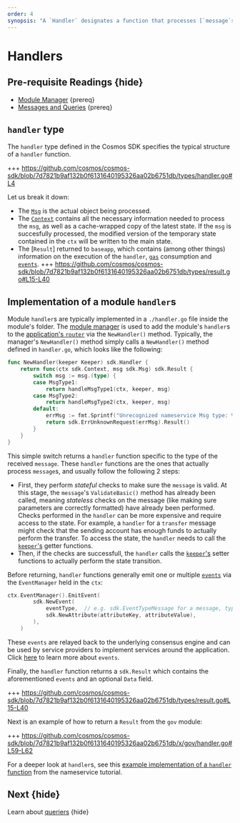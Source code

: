 ```yaml
---
order: 4
synopsis: "A `Handler` designates a function that processes [`message`s](./messages-and-queries.md#messages). `Handler`s are specific to the module in which they are defined, and only process `message`s defined within the said module. They are called from `baseapp` during [`DeliverTx`](../core/baseapp.md#delivertx)."
---
```


# Handlers

## Pre-requisite Readings {hide}

- [Module Manager](./module-manager.md) {prereq}
- [Messages and Queries](./messages-and-queries.md) {prereq}

## `handler` type

The `handler` type defined in the Cosmos SDK specifies the typical structure of a `handler` function.

+++ https://github.com/cosmos/cosmos-sdk/blob/7d7821b9af132b0f6131640195326aa02b6751db/types/handler.go#L4

Let us break it down:

- The [`Msg`](./messages-and-queries.md#messages) is the actual object being processed. 
- The [`Context`](../core/context.md) contains all the necessary information needed to process the `msg`, as well as a cache-wrapped copy of the latest state. If the `msg` is succesfully processed, the modified version of the temporary state contained in the `ctx` will be written to the main state.
- The [`Result`] returned to `baseapp`, which contains (among other things) information on the execution of the `handler`, [`gas`](../basics/gas-fees.md) consumption and [`events`](../core/events.md).
	+++ https://github.com/cosmos/cosmos-sdk/blob/7d7821b9af132b0f6131640195326aa02b6751db/types/result.go#L15-L40

## Implementation of a module `handler`s

Module `handler`s are typically implemented in a `./handler.go` file inside the module's folder. The [module manager](./module-manager.md) is used to add the module's `handler`s to the [application's `router`](../core/baseapp.md#message-routing) via the `NewHandler()` method. Typically, the manager's `NewHandler()` method simply calls a `NewHandler()` method defined in `handler.go`, which looks like the following:

```go
func NewHandler(keeper Keeper) sdk.Handler {
	return func(ctx sdk.Context, msg sdk.Msg) sdk.Result {
		switch msg := msg.(type) {
		case MsgType1:
			return handleMsgType1(ctx, keeper, msg)
		case MsgType2:
			return handleMsgType2(ctx, keeper, msg)
		default:
			errMsg := fmt.Sprintf("Unrecognized nameservice Msg type: %v", msg.Type())
			return sdk.ErrUnknownRequest(errMsg).Result()
		}
	}
}
```

This simple switch returns a `handler` function specific to the type of the received `message`. These `handler` functions are the ones that actually process `message`s, and usually follow the following 2 steps:

- First, they perform *stateful* checks to make sure the `message` is valid. At this stage, the `message`'s `ValidateBasic()` method has already been called, meaning *stateless* checks on the message (like making sure parameters are correctly formatted) have already been performed. Checks performed in the `handler` can be more expensive and require access to the state. For example, a `handler` for a `transfer` message might check that the sending account has enough funds to actually perform the transfer. To access the state, the `handler` needs to call the [`keeper`'s](./keeper.md) getter functions. 
- Then, if the checks are successfull, the `handler` calls the [`keeper`'s](./keeper.md) setter functions to actually perform the state transition. 

Before returning, `handler` functions generally emit one or multiple [`events`](../core/events.md) via the `EventManager` held in the `ctx`:

```go
ctx.EventManager().EmitEvent(
		sdk.NewEvent(
			eventType,  // e.g. sdk.EventTypeMessage for a message, types.CustomEventType for a custom event defined in the module
			sdk.NewAttribute(attributeKey, attributeValue),
		),
    )
```

These `events` are relayed back to the underlying consensus engine and can be used by service providers to implement services around the application. Click [here](../core/events.md) to learn more about `events`. 

Finally, the `handler` function returns a `sdk.Result` which contains the aforementioned `events` and an optional `Data` field. 

+++ https://github.com/cosmos/cosmos-sdk/blob/7d7821b9af132b0f6131640195326aa02b6751db/types/result.go#L15-L40

Next is an example of how to return a `Result` from the `gov` module:

+++ https://github.com/cosmos/cosmos-sdk/blob/7d7821b9af132b0f6131640195326aa02b6751db/x/gov/handler.go#L59-L62

For a deeper look at `handler`s, see this [example implementation of a `handler` function](https://github.com/cosmos/sdk-application-tutorial/blob/c6754a1e313eb1ed973c5c91dcc606f2fd288811/x/nameservice/handler.go) from the nameservice tutorial. 

## Next {hide}

Learn about [queriers](./querier.md) {hide}
